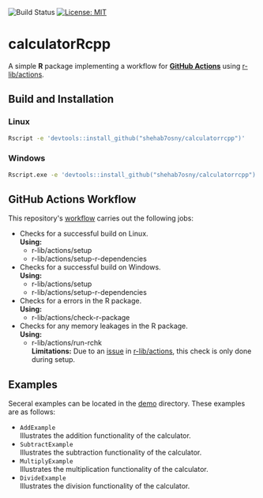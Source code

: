 ![Build Status](https://github.com/Shehab7osny/calculatorRcpp/actions/workflows/package-check.yml/badge.svg?job=build-linux)
[![License: MIT](https://img.shields.io/badge/License-MIT-yellow.svg)](https://opensource.org/licenses/MIT)

# calculatorRcpp

A simple **R** package implementing a workflow for [**GitHub Actions**](https://github.com/features/actions?utm_source=google&utm_medium=ppc&utm_campaign=2022q3-adv-WW-Google_Search-eg_brand&scid=7013o000002CdxYAAS&gclid=CjwKCAiAg6yRBhBNEiwAeVyL0DVNM00m8V53z9hOkLGKZcOMNosW_sXPmWODSzKHE9oTEhGZt1ltwxoCoy8QAvD_BwE) using [r-lib/actions](https://github.com/r-lib/actions).

## Build and Installation

### Linux
```sh
Rscript -e 'devtools::install_github("shehab7osny/calculatorrcpp")'
```

### Windows
```sh
Rscript.exe -e 'devtools::install_github("shehab7osny/calculatorrcpp")'
```


## GitHub Actions Workflow
This repository's [workflow](https://github.com/Shehab7osny/calculatorRcpp/blob/main/.github/workflows/package-check.yml) carries out the following jobs:
- Checks for a successful build on Linux. </br>
  **Using:**
    - r-lib/actions/setup
    - r-lib/actions/setup-r-dependencies
- Checks for a successful build on Windows. </br>
  **Using:**
    - r-lib/actions/setup
    - r-lib/actions/setup-r-dependencies
- Checks for a errors in the R package. </br>
  **Using:**
    - r-lib/actions/check-r-package
- Checks for any memory leakages in the R package. </br>
  **Using:**
    - r-lib/actions/run-rchk </br>
  **Limitations:** Due to an [issue](https://github.com/r-lib/actions/issues/494) in [r-lib/actions](https://github.com/r-lib/actions), this check is only done during setup.

## Examples
Seceral examples can be located in the [demo](https://github.com/Shehab7osny/calculatorRcpp/tree/main/demo) directory. These examples are as follows:
- `AddExample`</br>Illustrates the addition functionality of the calculator.
- `SubtractExample`</br>Illustrates the subtraction functionality of the calculator.
- `MultiplyExample`</br>Illustrates the multiplication functionality of the calculator.
- `DivideExample`</br>Illustrates the division functionality of the calculator.

